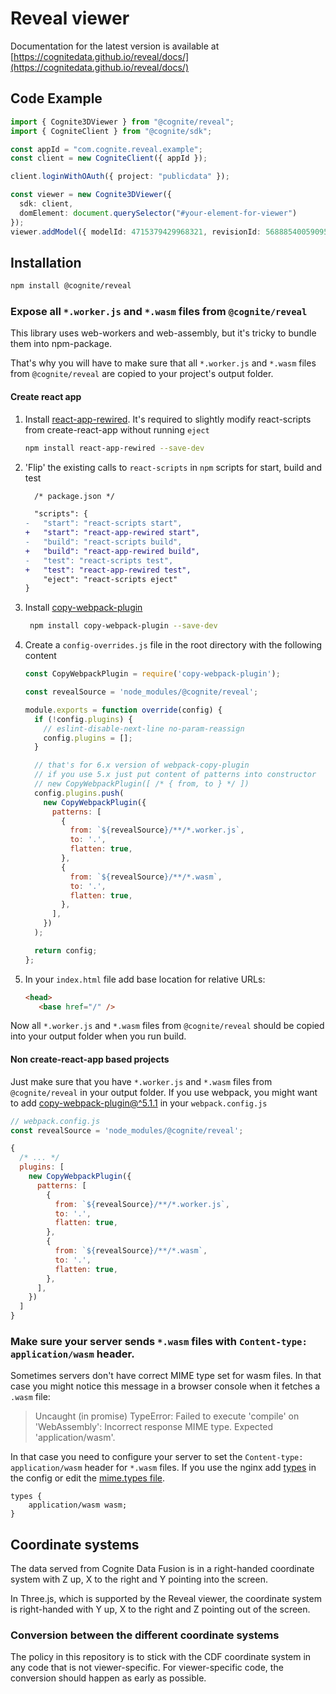# Reveal viewer

Documentation for the latest version is available at [https://cognitedata.github.io/reveal/docs/](https://cognitedata.github.io/reveal/docs/)

## Code Example

```typescript
import { Cognite3DViewer } from "@cognite/reveal";
import { CogniteClient } from "@cognite/sdk";

const appId = "com.cognite.reveal.example";
const client = new CogniteClient({ appId });

client.loginWithOAuth({ project: "publicdata" });

const viewer = new Cognite3DViewer({
  sdk: client,
  domElement: document.querySelector("#your-element-for-viewer")
});
viewer.addModel({ modelId: 4715379429968321, revisionId: 5688854005909501 });
```

## Installation

```bash
npm install @cognite/reveal
```

### Expose all `*.worker.js` and `*.wasm` files from `@cognite/reveal` 

This library uses web-workers and web-assembly, but it's tricky to bundle them into npm-package. 

That's why you will have to make sure that all `*.worker.js` and `*.wasm` files from `@cognite/reveal` are copied
to your project's output folder. 

#### Create react app

1. Install [react-app-rewired](https://github.com/timarney/react-app-rewired). 
It's required to slightly modify react-scripts from create-react-app without running `eject`

    ```bash
    npm install react-app-rewired --save-dev
    ```
   
1. 'Flip' the existing calls to `react-scripts` in `npm` scripts for start, build and test
 
   ```diff
     /* package.json */
   
     "scripts": {
   -   "start": "react-scripts start",
   +   "start": "react-app-rewired start",
   -   "build": "react-scripts build",
   +   "build": "react-app-rewired build",
   -   "test": "react-scripts test",
   +   "test": "react-app-rewired test",
       "eject": "react-scripts eject"
   }
   ```

1. Install [copy-webpack-plugin](https://webpack.js.org/plugins/copy-webpack-plugin/)
    
   ```bash
    npm install copy-webpack-plugin --save-dev
    ```

1. Create a `config-overrides.js` file in the root directory with the following content

    ```javascript
    const CopyWebpackPlugin = require('copy-webpack-plugin');
    
    const revealSource = 'node_modules/@cognite/reveal';
    
    module.exports = function override(config) {
      if (!config.plugins) {
        // eslint-disable-next-line no-param-reassign
        config.plugins = [];
      }
    
      // that's for 6.x version of webpack-copy-plugin
      // if you use 5.x just put content of patterns into constructor
      // new CopyWebpackPlugin([ /* { from, to } */ ])
      config.plugins.push(
        new CopyWebpackPlugin({
          patterns: [
            {
              from: `${revealSource}/**/*.worker.js`,
              to: '.',
              flatten: true,
            },
            {
              from: `${revealSource}/**/*.wasm`,
              to: '.',
              flatten: true,
            },
          ],
        })
      );
    
      return config;
    };
    ```

1. In your `index.html` file add base location for relative URLs:

    ```html
    <head>
       <base href="/" /> 
    ``` 
   
Now all `*.worker.js` and `*.wasm` files from `@cognite/reveal` should be copied into your output folder when you run build.

#### Non create-react-app based projects

Just make sure that you have `*.worker.js` and `*.wasm` files from `@cognite/reveal` in your output folder.
If you use webpack, you might want to add [copy-webpack-plugin@^5.1.1](https://webpack.js.org/plugins/copy-webpack-plugin/)
in your `webpack.config.js`

```javascript
// webpack.config.js
const revealSource = 'node_modules/@cognite/reveal';

{
  /* ... */
  plugins: [
    new CopyWebpackPlugin({
      patterns: [
        {
          from: `${revealSource}/**/*.worker.js`,
          to: '.',
          flatten: true,
        },
        {
          from: `${revealSource}/**/*.wasm`,
          to: '.',
          flatten: true,
        },
      ],
    })
  ]
}
```

### Make sure your server sends `*.wasm` files with `Content-type: application/wasm` header.

Sometimes servers don't have correct MIME type set for wasm files. 
In that case you might notice this message in a browser console when it fetches a `.wasm` file:

> Uncaught (in promise) TypeError: Failed to execute 'compile' on 'WebAssembly': Incorrect response MIME type. Expected 'application/wasm'.

In that case you need to configure your server to set the `Content-type: application/wasm` header for `*.wasm` files. 
If you use the nginx add [types](https://nginx.org/en/docs/http/ngx_http_core_module.html#types) in the config 
or edit the [mime.types file](https://www.nginx.com/resources/wiki/start/topics/examples/full/#mime-types). 

```types
types {
    application/wasm wasm;
}
```


## Coordinate systems

The data served from Cognite Data Fusion is in a right-handed coordinate system with Z up,
X to the right and Y pointing into the screen.

In Three.js, which is supported by the Reveal viewer, the coordinate system is right-handed with
Y up, X to the right and Z pointing out of the screen.

### Conversion between the different coordinate systems

The policy in this repository is to stick with the CDF coordinate system in any code that is not
viewer-specific.
For viewer-specific code, the conversion should happen as early as possible.
